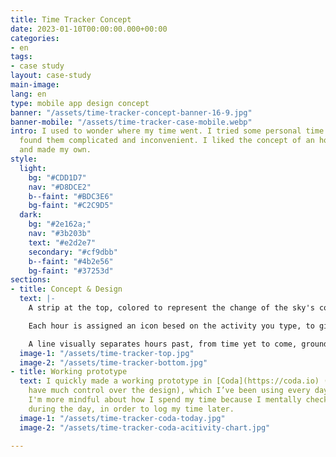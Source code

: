 ```yaml
---
title: Time Tracker Concept
date: 2023-01-10T00:00:00.000+00:00
categories:
- en
tags:
- case study
layout: case-study
main-image: 
lang: en
type: mobile app design concept
banner: "/assets/time-tracker-concept-banner-16-9.jpg"
banner-mobile: "/assets/time-tracker-case-mobile.webp"
intro: I used to wonder where my time went. I tried some personal time trackers, but
  found them complicated and inconvenient. I liked the concept of an hourly tracker,
  and made my own.
style:
  light:
    bg: "#CDD1D7"
    nav: "#D8DCE2"
    b--faint: "#BDC3E6"
    bg-faint: "#C2C9D5"
  dark:
    bg: "#2e162a;"
    nav: "#3b203b"
    text: "#e2d2e7"
    secondary: "#cf9dbb"
    b--faint: "#4b2e56"
    bg-faint: "#37253d"
sections:
- title: Concept & Design
  text: |-
    A strip at the top, colored to represent the change of the sky's color during course of a day, reminds you how long you have left until the day is over.

    Each hour is assigned an icon besed on the activity you type, to give you a quick overview of your day when you look back.

    A line visually separates hours past, from time yet to come, grounding you.
  image-1: "/assets/time-tracker-top.jpg"
  image-2: "/assets/time-tracker-bottom.jpg"
- title: Working prototype
  text: I quickly made a working prototype in [Coda](https://coda.io) (where I don't
    have much control over the design), which I’ve been using every day since. I find
    I'm more mindful about how I spend my time because I mentally check in with myself
    during the day, in order to log my time later.
  image-1: "/assets/time-tracker-coda-today.jpg"
  image-2: "/assets/time-tracker-coda-acitivity-chart.jpg"

---
```

